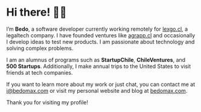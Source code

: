 # Hi there! 👋🤗

I’m **Bedo**, a software developer currently working remotely for [lexgo.cl](https://lexgo.cl), a legaltech company. I have founded ventures like [agrapp.cl](https://agrapp.cl) and occasionally I develop ideas to test new products. I am passionate about technology and solving complex problems.

I am an alumnus of programs such as **StartupChile**, **ChileVentures**, and **500 Startups**. Additionally, I make annual trips to the United States to visit friends at tech companies.

If you want to learn more about my work or just chat, you can contact me at [i@bedomax.com](mailto:i@bedomax.com) or visit my personal website and blog at [bedomax.com](https://bedomax.com).

Thank you for visiting my profile!
